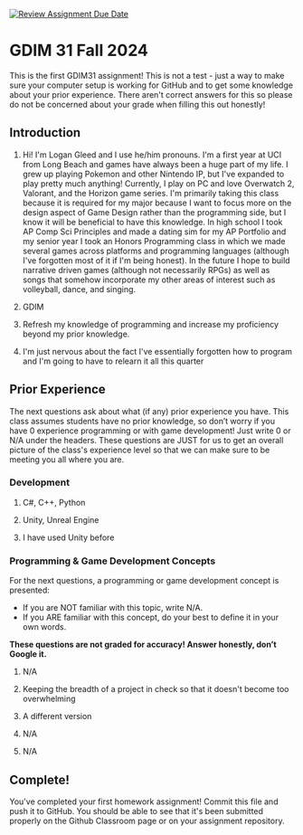 [![Review Assignment Due Date](https://classroom.github.com/assets/deadline-readme-button-22041afd0340ce965d47ae6ef1cefeee28c7c493a6346c4f15d667ab976d596c.svg)](https://classroom.github.com/a/POQdLnh2)
# GDIM 31 Fall 2024

This is the first GDIM31 assignment! This is not a test - just a way to make sure your computer setup is working for GitHub and to get some knowledge about your prior experience. There aren't correct answers for this so please do not be concerned about your grade when filling this out honestly!

## Introduction

1. Hi! I'm Logan Gleed and I use he/him pronouns. I'm a first year at UCI from Long Beach and games have always been a huge part of my life. I grew up playing Pokemon and other Nintendo IP, but I've expanded to play pretty much anything! Currently, I play on PC and love Overwatch 2, Valorant, and the Horizon game series. I'm primarily taking this class because it is required for my major because I want to focus more on the design aspect of Game Design rather than the programming side, but I know it will be beneficial to have this knowledge. In high school I took AP Comp Sci Principles and made a dating sim for my AP Portfolio and my senior year I took an Honors Programming class in which we made several games across platforms and programming languages (although I've forgotten most of it if I'm being honest). In the future I hope to build narrative driven games (although not necessarily RPGs) as well as songs that somehow incorporate my other areas of interest such as volleyball, dance, and singing.

2. GDIM

3. Refresh my knowledge of programming and increase my proficiency beyond my prior knowledge.

4. I'm just nervous about the fact I've essentially forgotten how to program and I'm going to have to relearn it all this quarter

## Prior Experience

The next questions ask about what (if any) prior experience you have. This class assumes students have no prior knowledge, so don’t worry if you have 0 experience programming or with game development! Just write 0 or N/A under the headers. These questions are JUST for us to get an overall picture of the class's experience level so that we can make sure to be meeting you all where you are.

### Development

1. C#, C++, Python

2. Unity, Unreal Engine

3. I have used Unity before

### Programming & Game Development Concepts

For the next questions, a programming or game development concept is presented:

 - If you are NOT familiar with this topic, write N/A.
 - If you ARE familiar with this concept, do your best to define it in your own words.

**These questions are not graded for accuracy! Answer honestly, don’t Google it.**

1. N/A

2. Keeping the breadth of a project in check so that it doesn't become too overwhelming

3. A different version

4. N/A

5. N/A

## Complete!

You've completed your first homework assignment! Commit this file and push it to GitHub. You should be able to see that it's been submitted properly on the Github Classroom page or on your assignment repository.
